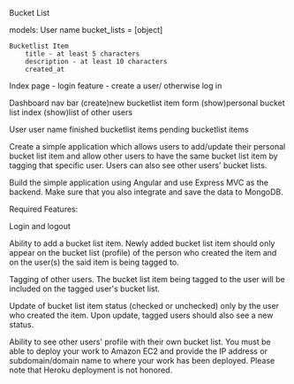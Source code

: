 Bucket List

models:
    User
        name
        bucket_lists = [object]


    Bucketlist Item
        title - at least 5 characters
        description - at least 10 characters
        created_at

Index page
    - login feature
    - create a user/ otherwise log in

Dashboard
    nav bar
    (create)new bucketlist item form
    (show)personal bucket list index
    (show)list of other users

User
    user name
    finished bucketlist items
    pending bucketlist items

Create a simple application which allows users to add/update their personal bucket list item and allow other users to have the same bucket list item by tagging that specific user. Users can also see other users' bucket lists.

Build the simple application using Angular and use Express MVC as the backend. Make sure that you also integrate and save the data to MongoDB.

Required Features:

Login and logout 

Ability to add a bucket list item. Newly added bucket list item should only appear on the bucket list (profile) of the person who created the item and on the user(s) the said item is being tagged to.

Tagging of other users. The bucket list item being tagged to the user will be included on the tagged user's bucket list.

Update of bucket list item status (checked or unchecked) only by the user who created the item. Upon update, tagged users should also see a new status.

Ability to see other users' profile with their own bucket list.
You must be able to deploy your work to Amazon EC2 and provide the IP address or subdomain/domain name to where your work has been deployed. Please note that Heroku deployment is not honored.